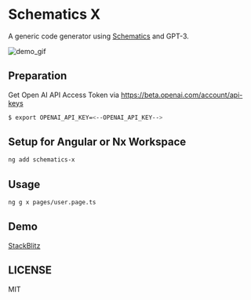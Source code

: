 # Schematics X

A generic code generator using [Schematics](https://www.npmjs.com/package/@angular-devkit/schematics) and GPT-3.

![demo_gif](https://github.com/nontangent/ng-atomic/blob/main/ng-atomic/schematics-x/demo.gif?raw=true)


## Preparation

Get Open AI API Access Token via https://beta.openai.com/account/api-keys

```sh
$ export OPENAI_API_KEY=<--OPENAI_API_KEY-->
```

<!-- ## Try Schematics X

```sh
$ npx schematics-x auto index.html
```

## Setup for Global(React, Vue, other Languages)

```sh
$ npm i -g schematics-x
``` -->

## Setup for Angular or Nx Workspace

```sh
ng add schematics-x
```

## Usage
```sh
ng g x pages/user.page.ts
```

<!-- 
```sh
# Generate file estimated by similar files(`pages/user/user.component.ts`)
$ sx file pages/profile/profile.module.ts

# Generate directory estimated by similar directory(`pages/profile`)
$ sx directory pages/user

# Generate file or directory by auto(detect name extension)
$ sx auto pages/group

# Generate by custom instructions and input files or directory
# Ex1: Add CRUD method to profile.service
$ sx instruct -t pages/profile/profile.service.ts
? *What do you instruct GPT-3?* Add create, get, update and delete method to above code:

# Ex2: Remove all method from profile.service
$ sx instruct -t pages/profile/profile.service.ts
? *What do you instruct GPT-3?* Remove all method from above code:
``` -->


## Demo

[StackBlitz](https://stackblitz.com/edit/schematics-x-demo?file=README.md)

## LICENSE

MIT
